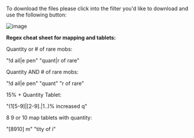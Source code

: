 To download the files please click into the filter you'd like to download and use the following button:

![image](https://github.com/user-attachments/assets/da353641-4d03-4352-a3a4-de2d6839738d)


**Regex cheat sheet for mapping and tablets:**

Quantity or # of rare mobs:

"!d ail|e pen" "quant|r of rare"

Quantity AND # of rare mobs:

"!d ail|e pen" "quant" "r of rare"

15% + Quantity Tablet:

"(1[5-9]|[2-9].|1..)% increased q"

8 9 or 10 map tablets with quantity:

"[8910] m" "tity of i"
